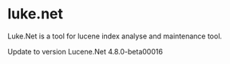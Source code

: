 # luke.net
Luke.Net is a tool for lucene index analyse and maintenance tool.
<br>

Update to version Lucene.Net 4.8.0-beta00016